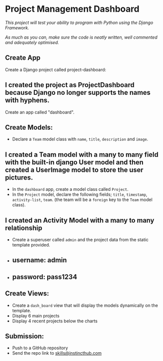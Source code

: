 # Project Management Dashboard 


*This project will test your ability to program with Python using the Django Framework.*

*As much as you can, make sure the code is neatly written, well commented and adequately optimised.*

## Create App
Create a Django project called project-dashboard: 
## I created the project as ProjectDashboard because Django no longer supports the names with hyphens.

Create an app called "dashboard".

## Create Models:
* Declare a `Team` model class with `name`, `title`, `description` and `image`. 
## I created a Team model with a many to many field with the built-in django User model and then created a UserImage model to store the user pictures.

* In the `dashboard` app, create a model class called `Project`.
* In the `Project` model, declare the following fields; `title`, `timestamp`, `activity-list`, `team`. (the team will be a `foreign` key to the `Team` model class).
## I created an Activity Model with a many to many relationship

* Create a superuser called `admin` and the project data from the static template provided. 

* ## username: admin
* ## password: pass1234

## Create Views:
* Create a `dash_board` view that will display the models dynamically on the template. 
* Display 6 main projects 
* Display 4 recent projects below the charts


## Submission:
* Push to a GitHub repository 
* Send the repo link to skills@instincthub.com

